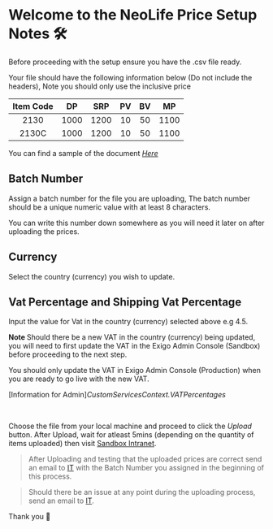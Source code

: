 # Welcome to the NeoLife Price Setup Notes 🛠️  <!-- {docsify-ignore} -->

Before proceeding with the setup ensure you have the .csv file ready. 

Your file should have the following information below (Do not include the headers), Note you should only use the inclusive price


| Item Code | DP   | SRP  | PV | BV | MP   |
|:---------:|:----:|:----:|:---:|:---:|:----:|
| 2130      | 1000 | 1200 | 10 | 50 | 1100 |
| 2130C     | 1000 | 1200 | 10 | 50 | 1100 |

You can find a sample of the document <em><a href='priceupload.csv' download>Here</a></em>


## Batch Number
Assign a batch number for the file you are uploading, The batch number should be a unique numeric value with at least 8 characters. 

You can write this number down somewhere as you will need it later on after uploading the prices.

## Currency
Select the country (currency) you wish to update. 

## Vat Percentage and Shipping Vat Percentage 
Input the value for Vat in the country (currency) selected above e.g 4.5.


 <b> Note </b> Should there be a new VAT in the country (currency) being updated, you will need to first update the VAT in the Exigo Admin Console (Sandbox) before proceeding to the next step.

 You should only update the VAT in Exigo Admin Console (Production) when you are ready to go live with the new VAT. 

 [Information for Admin]*CustomServicesContext.VATPercentages*
 
 <br>

Choose the file from your local machine and proceed to click the *Upload* button. After Upload, wait for atleast 5mins (depending on the quantity of items uploaded) then visit [Sandbox Intranet](https://neolifeintranetuat.azurewebsites.net).

> After Uploading and testing that the uploaded prices are correct send an email to [IT](mailto:abioduns@ng.neolife.com?Subject=New%20Price%20Update%20Batch%20Number) with the Batch Number you assigned in the beginning of this process.

> Should there be an issue at any point during the uploading process, send an email to [IT](mailto:abioduns@ng.neolife.com;adenreleja@ng.neolife.com?Subject=Issue%20Using%20Price%20Upload%20Portal).


Thank you 💚